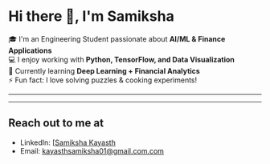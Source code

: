 # Hi there 👋, I'm Samiksha  

🎓 I'm an Engineering Student passionate about **AI/ML & Finance Applications**  
💻 I enjoy working with **Python, TensorFlow, and Data Visualization**  
🌱 Currently learning **Deep Learning + Financial Analytics**  
⚡ Fun fact: I love solving puzzles & cooking experiments!  

---


---




## Reach out to me at
- LinkedIn: [[Samiksha Kayasth](https://www.linkedin.com/in/samiksha-kayasth-569bba28a?lipi=urn%3Ali%3Apage%3Ad_flagship3_profile_view_base_contact_details%3BjzdKxCpTRHmjQ%2FXjtVB9hw%3D%3D)  
- Email: kayasthsamiksha01@gmail.com.com  
